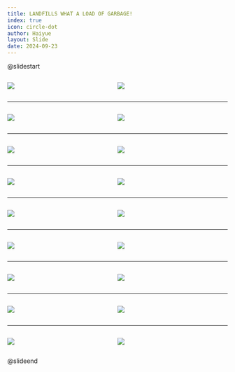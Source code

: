 ```yaml
---
title: LANDFILLS WHAT A LOAD OF GARBAGE!
index: true
icon: circle-dot
author: Haiyue
layout: Slide
date: 2024-09-23
---
```

 
@slidestart

<div style="display:flex">
<div style="flex:1">

![](https://raw.githubusercontent.com/yclord/reading/refs/heads/master/english/Level-Q/LANDFILLS%20WHAT%20A%20LOAD%20OF%20GARBAGE!/001.webp)
</div>
<div style="flex:1">

![](https://raw.githubusercontent.com/yclord/reading/refs/heads/master/english/Level-Q/LANDFILLS%20WHAT%20A%20LOAD%20OF%20GARBAGE!/002.webp)
</div>
</div>

---

<div style="display:flex">
<div style="flex:1">

![](https://raw.githubusercontent.com/yclord/reading/refs/heads/master/english/Level-Q/LANDFILLS%20WHAT%20A%20LOAD%20OF%20GARBAGE!/003.webp)
</div>
<div style="flex:1">

![](https://raw.githubusercontent.com/yclord/reading/refs/heads/master/english/Level-Q/LANDFILLS%20WHAT%20A%20LOAD%20OF%20GARBAGE!/004.webp)
</div>
</div>

---

<div style="display:flex">
<div style="flex:1">

![](https://raw.githubusercontent.com/yclord/reading/refs/heads/master/english/Level-Q/LANDFILLS%20WHAT%20A%20LOAD%20OF%20GARBAGE!/005.webp)
</div>
<div style="flex:1">

![](https://raw.githubusercontent.com/yclord/reading/refs/heads/master/english/Level-Q/LANDFILLS%20WHAT%20A%20LOAD%20OF%20GARBAGE!/006.webp)
</div>
</div>

---

<div style="display:flex">
<div style="flex:1">

![](https://raw.githubusercontent.com/yclord/reading/refs/heads/master/english/Level-Q/LANDFILLS%20WHAT%20A%20LOAD%20OF%20GARBAGE!/007.webp)
</div>
<div style="flex:1">

![](https://raw.githubusercontent.com/yclord/reading/refs/heads/master/english/Level-Q/LANDFILLS%20WHAT%20A%20LOAD%20OF%20GARBAGE!/008.webp)
</div>
</div>

---

<div style="display:flex">
<div style="flex:1">

![](https://raw.githubusercontent.com/yclord/reading/refs/heads/master/english/Level-Q/LANDFILLS%20WHAT%20A%20LOAD%20OF%20GARBAGE!/009.webp)
</div>
<div style="flex:1">

![](https://raw.githubusercontent.com/yclord/reading/refs/heads/master/english/Level-Q/LANDFILLS%20WHAT%20A%20LOAD%20OF%20GARBAGE!/010.webp)
</div>
</div>

---

<div style="display:flex">
<div style="flex:1">

![](https://raw.githubusercontent.com/yclord/reading/refs/heads/master/english/Level-Q/LANDFILLS%20WHAT%20A%20LOAD%20OF%20GARBAGE!/011.webp)
</div>
<div style="flex:1">

![](https://raw.githubusercontent.com/yclord/reading/refs/heads/master/english/Level-Q/LANDFILLS%20WHAT%20A%20LOAD%20OF%20GARBAGE!/012.webp)
</div>
</div>

---

<div style="display:flex">
<div style="flex:1">

![](https://raw.githubusercontent.com/yclord/reading/refs/heads/master/english/Level-Q/LANDFILLS%20WHAT%20A%20LOAD%20OF%20GARBAGE!/013.webp)
</div>
<div style="flex:1">

![](https://raw.githubusercontent.com/yclord/reading/refs/heads/master/english/Level-Q/LANDFILLS%20WHAT%20A%20LOAD%20OF%20GARBAGE!/014.webp)
</div>
</div>

---

<div style="display:flex">
<div style="flex:1">

![](https://raw.githubusercontent.com/yclord/reading/refs/heads/master/english/Level-Q/LANDFILLS%20WHAT%20A%20LOAD%20OF%20GARBAGE!/015.webp)
</div>
<div style="flex:1">

![](https://raw.githubusercontent.com/yclord/reading/refs/heads/master/english/Level-Q/LANDFILLS%20WHAT%20A%20LOAD%20OF%20GARBAGE!/016.webp)
</div>
</div>

---

<div style="display:flex">
<div style="flex:1">

![](https://raw.githubusercontent.com/yclord/reading/refs/heads/master/english/Level-Q/LANDFILLS%20WHAT%20A%20LOAD%20OF%20GARBAGE!/017.webp)
</div>
<div style="flex:1">

![](https://raw.githubusercontent.com/yclord/reading/refs/heads/master/english/Level-Q/LANDFILLS%20WHAT%20A%20LOAD%20OF%20GARBAGE!/018.webp)
</div>
</div>

@slideend